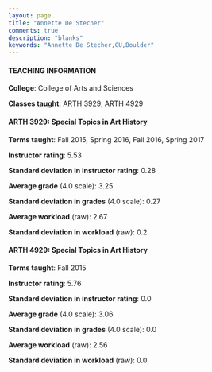 ```yaml
---
layout: page
title: "Annette De Stecher" 
comments: true
description: "blanks"
keywords: "Annette De Stecher,CU,Boulder"
---
```

<head>
<script src="https://ajax.googleapis.com/ajax/libs/jquery/2.1.3/jquery.min.js"></script>
<script src="https://dl.dropboxusercontent.com/s/pc42nxpaw1ea4o9/highcharts.js?dl=0"></script>
<!-- <script src="../assets/js/highcharts.js"></script> -->
<style type="text/css">@font-face {
	font-family: "Bebas Neue";
	src: url(https://www.filehosting.org/file/details/544349/BebasNeue Regular.otf) format("opentype");
	}
	h1.Bebas { 
		font-family: "Bebas Neue", Verdana, Tahoma;
	}
</style>
</head>
	   
#### TEACHING INFORMATION

**College**: College of Arts and Sciences

**Classes taught**: ARTH 3929, ARTH 4929

#### ARTH 3929: Special Topics in Art History

**Terms taught**: Fall 2015, Spring 2016, Fall 2016, Spring 2017

**Instructor rating**: 5.53

**Standard deviation in instructor rating**: 0.28

**Average grade** (4.0 scale): 3.25

**Standard deviation in grades** (4.0 scale): 0.27

**Average workload** (raw): 2.67

**Standard deviation in workload** (raw): 0.2

#### ARTH 4929: Special Topics in Art History

**Terms taught**: Fall 2015

**Instructor rating**: 5.76

**Standard deviation in instructor rating**: 0.0

**Average grade** (4.0 scale): 3.06

**Standard deviation in grades** (4.0 scale): 0.0

**Average workload** (raw): 2.56

**Standard deviation in workload** (raw): 0.0


